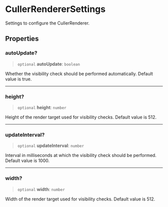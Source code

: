 # CullerRendererSettings

Settings to configure the CullerRenderer.

## Properties

### autoUpdate?

> `optional` **autoUpdate**: `boolean`

Whether the visibility check should be performed automatically.
Default value is true.

***

### height?

> `optional` **height**: `number`

Height of the render target used for visibility checks.
Default value is 512.

***

### updateInterval?

> `optional` **updateInterval**: `number`

Interval in milliseconds at which the visibility check should be performed.
Default value is 1000.

***

### width?

> `optional` **width**: `number`

Width of the render target used for visibility checks.
Default value is 512.
